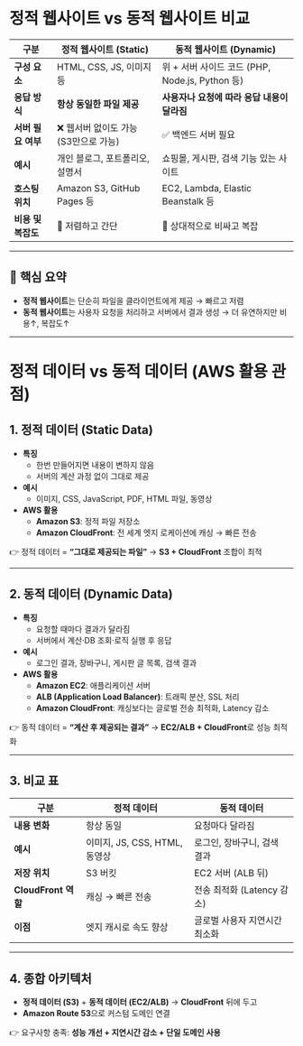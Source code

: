 
# 정적 웹사이트 vs 동적 웹사이트 비교

| 구분             | 정적 웹사이트 (Static)             | 동적 웹사이트 (Dynamic)                             |
|------------------|------------------------------------|------------------------------------------------------|
| **구성 요소**      | HTML, CSS, JS, 이미지 등            | 위 + 서버 사이드 코드 (PHP, Node.js, Python 등)         |
| **응답 방식**      | **항상 동일한 파일 제공**              | **사용자나 요청에 따라 응답 내용이 달라짐**                 |
| **서버 필요 여부** | ❌ 웹서버 없이도 가능 (S3만으로 가능) | ✅ 백엔드 서버 필요                                  |
| **예시**          | 개인 블로그, 포트폴리오, 설명서         | 쇼핑몰, 게시판, 검색 기능 있는 사이트                     |
| **호스팅 위치**    | Amazon S3, GitHub Pages 등         | EC2, Lambda, Elastic Beanstalk 등                   |
| **비용 및 복잡도** | 💸 저렴하고 간단                    | 💸 상대적으로 비싸고 복잡                              |

---

## 🧠 핵심 요약

- **정적 웹사이트**는 단순히 파일을 클라이언트에게 제공 → 빠르고 저렴
- **동적 웹사이트**는 사용자 요청을 처리하고 서버에서 결과 생성 → 더 유연하지만 비용↑, 복잡도↑

---
# 정적 데이터 vs 동적 데이터 (AWS 활용 관점)

## 1. 정적 데이터 (Static Data)
- **특징**
  - 한번 만들어지면 내용이 변하지 않음
  - 서버의 계산 과정 없이 그대로 제공
- **예시**
  - 이미지, CSS, JavaScript, PDF, HTML 파일, 동영상
- **AWS 활용**
  - **Amazon S3**: 정적 파일 저장소
  - **Amazon CloudFront**: 전 세계 엣지 로케이션에 캐싱 → 빠른 전송

👉 정적 데이터 = **“그대로 제공되는 파일”** → **S3 + CloudFront** 조합이 최적

---

## 2. 동적 데이터 (Dynamic Data)
- **특징**
  - 요청할 때마다 결과가 달라짐
  - 서버에서 계산·DB 조회·로직 실행 후 응답
- **예시**
  - 로그인 결과, 장바구니, 게시판 글 목록, 검색 결과
- **AWS 활용**
  - **Amazon EC2**: 애플리케이션 서버
  - **ALB (Application Load Balancer)**: 트래픽 분산, SSL 처리
  - **Amazon CloudFront**: 캐싱보다는 글로벌 전송 최적화, Latency 감소

👉 동적 데이터 = **“계산 후 제공되는 결과”** → **EC2/ALB + CloudFront**로 성능 최적화

---

## 3. 비교 표

| 구분 | 정적 데이터 | 동적 데이터 |
|------|-------------|-------------|
| **내용 변화** | 항상 동일 | 요청마다 달라짐 |
| **예시** | 이미지, JS, CSS, HTML, 동영상 | 로그인, 장바구니, 검색 결과 |
| **저장 위치** | S3 버킷 | EC2 서버 (ALB 뒤) |
| **CloudFront 역할** | 캐싱 → 빠른 전송 | 전송 최적화 (Latency 감소) |
| **이점** | 엣지 캐시로 속도 향상 | 글로벌 사용자 지연시간 최소화 |

---

## 4. 종합 아키텍처
- **정적 데이터 (S3)** + **동적 데이터 (EC2/ALB)** → **CloudFront** 뒤에 두고  
- **Amazon Route 53**으로 커스텀 도메인 연결

👉 요구사항 충족: **성능 개선 + 지연시간 감소 + 단일 도메인 사용**
